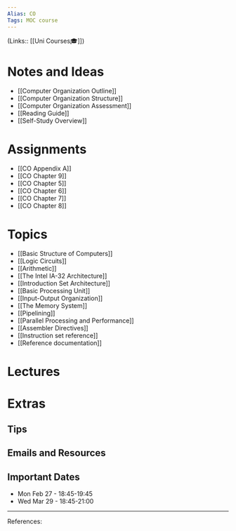 ```yaml
---
Alias: CO
Tags: MOC course
---
```

(Links:: [[Uni Courses🎓]])
# Notes and Ideas
- [[Computer Organization Outline]]
- [[Computer Organization Structure]]
- [[Computer Organization Assessment]]
- [[Reading Guide]]
- [[Self-Study Overview]]
# Assignments
- [[CO Appendix A]]
- [[CO Chapter 9]]
- [[CO Chapter 5]]
- [[CO Chapter 6]]
- [[CO Chapter 7]]
- [[CO Chapter 8]]
# Topics
- [[Basic Structure of Computers]]
- [[Logic Circuits]]
- [[Arithmetic]]
- [[The Intel IA-32 Architecture]]
- [[Introduction Set Architecture]]
- [[Basic Processing Unit]]
- [[Input-Output Organization]]
- [[The Memory System]]
- [[Pipelining]]
- [[Parallel Processing and Performance]]
- [[Assembler Directives]]
- [[Instruction set reference]]
- [[Reference documentation]]
# Lectures
# Extras
## Tips
## Emails and Resources
## Important Dates
- Mon Feb 27 - 18:45-19:45
- Wed Mar 29 - 18:45-21:00

___
References:
